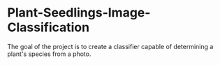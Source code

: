# Plant-Seedlings-Image-Classification
The goal of the project is to create a classifier capable of determining a plant's species from a photo.
